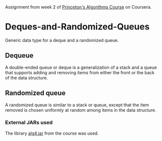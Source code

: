 Assignment from week 2 of [Princeton's Algorithms Course](https://www.coursera.org/learn/algorithms-part1) on Coursera.

# Deques-and-Randomized-Queues
Generic data type for a deque and a randomized queue.

## Dequeue
A double-ended queue or deque is a generalization of a stack and a queue that supports adding and removing items from either the front or the back of the data structure.

## Randomized queue
A randomized queue is similar to a stack or queue, except that the item removed is chosen uniformly at random among items in the data structure.

### External JARs used
The library [alg4.jar](https://algs4.cs.princeton.edu/code/) from the course was used.
